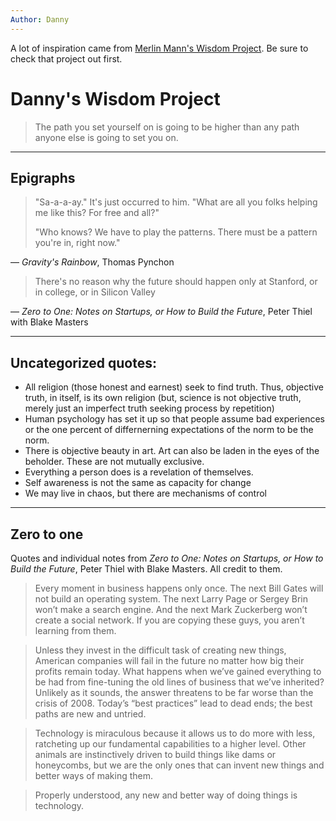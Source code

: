```yaml
---
Author: Danny
--- 
```

A lot of inspiration came from [Merlin Mann's Wisdom Project](https://github.com/merlinmann/wisdom/blob/master/wisdom.md). Be sure to check that project out first.


# Danny's Wisdom Project
> The path you set yourself on is going to be higher than any path anyone else is going to set you on.
---

## Epigraphs
> "Sa-a-a-ay." It's just occurred to him. "What are all you folks helping me like this? For free and all?"
>
> "Who knows? We have to play the patterns. There must be a pattern you're in, right now."

— *Gravity's Rainbow*, Thomas Pynchon

> There's no reason why the future should happen only at Stanford, or in college, or in Silicon Valley

— *Zero to One: Notes on Startups, or How to Build the Future*, Peter Thiel with Blake Masters

--- 
## Uncategorized quotes:
- All religion (those honest and earnest) seek to find truth. Thus, objective truth, in itself, is its own religion (but, science is not objective truth, merely just an imperfect truth seeking process by repetition)
- Human psychology has set it up so that people assume bad experiences or the one percent of differnerning expectations of the norm to be the norm.
- There is objective beauty in art. Art can also be laden in the eyes of the beholder. These are not mutually exclusive.
- Everything a person does is a revelation of themselves.
- Self awareness is not the same as capacity for change
- We may live in chaos, but there are mechanisms of control

---
## Zero to one
Quotes and individual notes from *Zero to One: Notes on Startups, or How to Build the Future*, Peter Thiel with Blake Masters. All credit to them.
> Every moment in business happens only once. The next Bill Gates will not build an operating system. The next Larry Page or Sergey Brin won’t make a search engine. And the next Mark Zuckerberg won’t create a social network. If you are copying these guys, you aren’t learning from them.

> Unless they invest in the difficult task of creating new things, American companies will fail in the future no matter how big their profits remain today. What happens when we’ve gained everything to be had from fine-tuning the old lines of business that we’ve inherited? Unlikely as it sounds, the answer threatens to be far worse than the crisis of 2008. Today’s “best practices” lead to dead ends; the best paths are new and untried.

> Technology is miraculous because it allows us to do more with less, ratcheting up our fundamental capabilities to a higher level. Other animals are instinctively driven to build things like dams or honeycombs, but we are the only ones that can invent new things and better ways of making them.

> Properly understood, any new and better way of doing things is technology.
 

